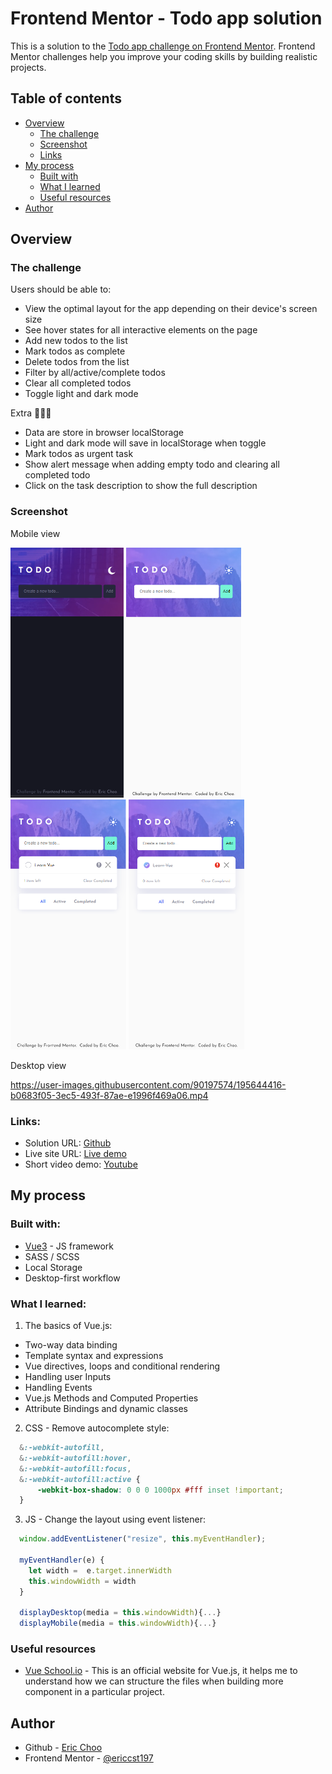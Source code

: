 # Frontend Mentor - Todo app solution

This is a solution to the [Todo app challenge on Frontend Mentor](https://www.frontendmentor.io/challenges/todo-app-Su1_KokOW). Frontend Mentor challenges help you improve your coding skills by building realistic projects. 

## Table of contents

- [Overview](#overview)
  - [The challenge](#the-challenge)
  - [Screenshot](#screenshot)
  - [Links](#links)
- [My process](#my-process)
  - [Built with](#built-with)
  - [What I learned](#what-i-learned)
  - [Useful resources](#useful-resources)
- [Author](#author)

## Overview

### The challenge

Users should be able to:

- View the optimal layout for the app depending on their device's screen size
- See hover states for all interactive elements on the page
- Add new todos to the list
- Mark todos as complete
- Delete todos from the list
- Filter by all/active/complete todos
- Clear all completed todos
- Toggle light and dark mode

Extra 🎯💡🧐
- Data are store in browser localStorage
- Light and dark mode will save in localStorage when toggle
- Mark todos as urgent task
- Show alert message when adding empty todo and clearing all completed todo
- Click on the task description to show the full description

### Screenshot

Mobile view <br>

<p>
<img src="./public/screenshots/vue-todo-mobile-screenshot-2.png" alt="drawing" height="400"/>
<img src="./public/screenshots/vue-todo-mobile-screenshot-1.png" alt="drawing" height="400"/>
<img src="./public/screenshots/vue-todo-mobile-screenshot-3.png" alt="drawing" height="400"/>
<img src="./public/screenshots/vue-todo-mobile-screenshot-4.png" alt="drawing" height="400"/>
</p>

Desktop view


https://user-images.githubusercontent.com/90197574/195644416-b0683f05-3ec5-493f-87ae-e1996f469a06.mp4


### Links:

- Solution URL: [Github](https://your-solution-url.com)
- Live site URL: [Live demo](https://your-live-site-url.com)
- Short video demo: [Youtube](https://youtu.be/mWdNuPJDXwI)

## My process

### Built with:

- [Vue3](https://vuejs.org/) - JS framework
- SASS / SCSS
- Local Storage
- Desktop-first workflow

### What I learned:

1. The basics of Vue.js:
  - Two-way data binding
  - Template syntax and expressions
  - Vue directives, loops and conditional rendering
  - Handling user Inputs
  - Handling Events
  - Vue.js Methods and Computed Properties
  - Attribute Bindings and dynamic classes


2. CSS - Remove autocomplete style:
```css 
  &:-webkit-autofill,
  &:-webkit-autofill:hover,
  &:-webkit-autofill:focus,
  &:-webkit-autofill:active {
      -webkit-box-shadow: 0 0 0 1000px #fff inset !important;
  }
```

3. JS - Change the layout using event listener:
```js
  window.addEventListener("resize", this.myEventHandler);

  myEventHandler(e) {
    let width =  e.target.innerWidth
    this.windowWidth = width
  }

  displayDesktop(media = this.windowWidth){...}
  displayMobile(media = this.windowWidth){...}
```

### Useful resources

- [Vue School.io](https://vueschool.io/articles/vuejs-tutorials/how-to-structure-a-large-scale-vue-js-application/) - This is an official website for Vue.js, it helps me to understand how we can structure the files when building more component in a particular project.

## Author

- Github - [Eric Choo](https://github.com/ericcst197)
- Frontend Mentor - [@ericcst197](https://www.frontendmentor.io/profile/yourusername)

